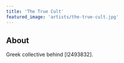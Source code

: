 ```yaml
---
title: 'The True Cult'
featured_image: 'artists/the-true-cult.jpg'
---
```


## About

Greek collective behind [l2493832].

